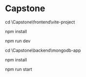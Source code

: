# Capstone
cd \Capstone\frontend\vite-project

npm install

npm run dev

cd \Capstone\backend\mongodb-app

npm install

npm run start
